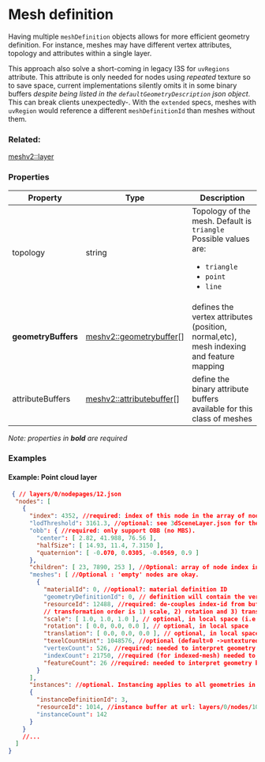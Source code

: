 # Mesh definition



Having multiple `meshDefinition` objects allows for more efficient geometry definition.
For instance, meshes may have different vertex attributes, topology and attributes within a single layer. 

This approach also solve a short-coming in legacy I3S for `uvRegions` attribute. This attribute is only needed for nodes using _repeated_ texture so to save space, current implementations silently omits it in some binary buffers *despite being listed in the `defaultGeometryDescription` json object*. This can break clients unexpectedly-.  With the `extended` specs, meshes with `uvRegion` would reference a different `meshDefinitionId` than meshes without them. 

### Related:

[meshv2::layer](layer.md)
### Properties

| Property | Type | Description |
| --- | --- | --- |
| topology | string | Topology of the mesh. Default is `triangle`<div>Possible values are:<ul><li>`triangle`</li><li>`point`</li><li>`line`</li></ul></div> |
| **geometryBuffers** | [meshv2::geometrybuffer](geometrybuffer.md)[] | defines the vertex attributes (position, normal,etc), mesh indexing and feature mapping |
| attributeBuffers | [meshv2::attributebuffer](attributebuffer.md)[] | define the binary attribute buffers available for this class of meshes |

*Note: properties in **bold** are required*

### Examples 

#### Example: Point cloud layer 

```json
 { // layers/0/nodepages/12.json
  "nodes": [
    {
      "index": 4352, //required: index of this node in the array of nodes.
      "lodThreshold": 3161.3, //optional: see 3dSceneLayer.json for the type ( i.e. : "lodSelectionMetricType" : "maxScreenThreshold")
      "obb": { //required: only support OBB (no MBS).
        "center": [ 2.82, 41.988, 76.56 ],
        "halfSize": [ 14.93, 11.4, 7.3150 ],
        "quaternion": [ -0.070, 0.0305, -0.0569, 0.9 ]
      },
      "children": [ 23, 7890, 253 ], //Optional: array of node index in the array of nodes.
      "meshes": [ //Optional : 'empty' nodes are okay.
        {
          "materialId": 0, //optional?: material definition ID
          "geometryDefinitionId": 0, // definition will contain the vertex buffer layout and available attribute buffers and their type+encoding.
          "resourceId": 12488, //required: de-couples index-id from buffer/resource ids
          // transformation order is 1) scale, 2) rotation and 3) translation
          "scale": [ 1.0, 1.0, 1.0 ], // optional, in local space (i.e. mesh space)
          "rotation": [ 0.0, 0.0, 0.0 ], // optional, in local space
          "translation": [ 0.0, 0.0, 0.0 ], // optional, in local space
          "texelCountHint": 1048576, //optional (default=0 ->untextured):  "color" texture size (for memory estimation)
          "vertexCount": 526, //required: needed to interpret geometry buffer correctly.
          "indexCount": 21750, //required (for indexed-mesh) needed to interpret geometry correctly.
          "featureCount": 26 //required: needed to interpret geometry buffer correctly.
        }
      ],
      "instances": //optional. Instancing applies to all geometries in this node.
      {
        "instanceDefinitionId": 3,
        "resourceId": 1014, //instance buffer at url: layers/0/nodes/1014/{instanceBufferDefinitions[3].index})
        "instanceCount": 142
      }
    }
    //...
  ]
} 
```

